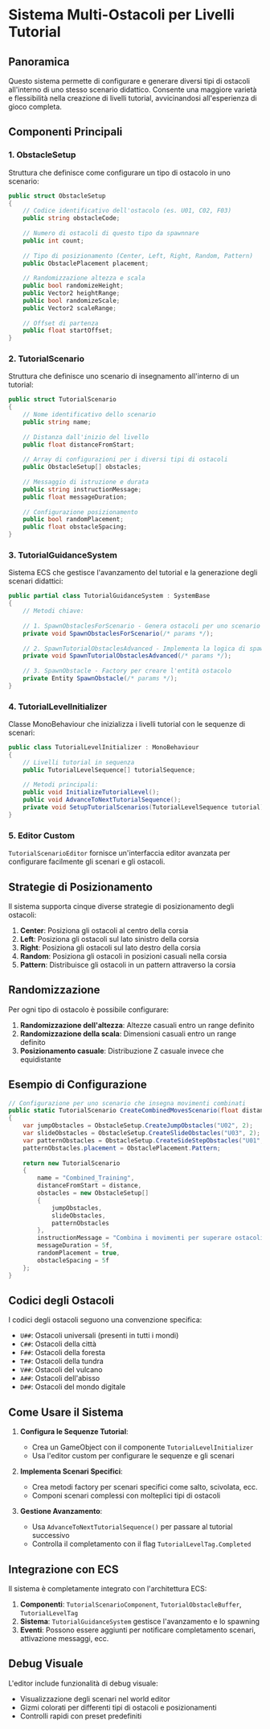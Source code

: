 # Sistema Multi-Ostacoli per Livelli Tutorial

## Panoramica

Questo sistema permette di configurare e generare diversi tipi di ostacoli all'interno di uno stesso scenario didattico. Consente una maggiore varietà e flessibilità nella creazione di livelli tutorial, avvicinandosi all'esperienza di gioco completa.

## Componenti Principali

### 1. ObstacleSetup

Struttura che definisce come configurare un tipo di ostacolo in uno scenario:

```csharp
public struct ObstacleSetup
{
    // Codice identificativo dell'ostacolo (es. U01, C02, F03)
    public string obstacleCode;
    
    // Numero di ostacoli di questo tipo da spawnnare
    public int count;
    
    // Tipo di posizionamento (Center, Left, Right, Random, Pattern)
    public ObstaclePlacement placement;
    
    // Randomizzazione altezza e scala
    public bool randomizeHeight;
    public Vector2 heightRange;
    public bool randomizeScale;
    public Vector2 scaleRange;
    
    // Offset di partenza
    public float startOffset;
}
```

### 2. TutorialScenario

Struttura che definisce uno scenario di insegnamento all'interno di un tutorial:

```csharp
public struct TutorialScenario
{
    // Nome identificativo dello scenario
    public string name;
    
    // Distanza dall'inizio del livello
    public float distanceFromStart;
    
    // Array di configurazioni per i diversi tipi di ostacoli
    public ObstacleSetup[] obstacles;
    
    // Messaggio di istruzione e durata
    public string instructionMessage;
    public float messageDuration;
    
    // Configurazione posizionamento
    public bool randomPlacement;
    public float obstacleSpacing;
}
```

### 3. TutorialGuidanceSystem

Sistema ECS che gestisce l'avanzamento del tutorial e la generazione degli scenari didattici:

```csharp
public partial class TutorialGuidanceSystem : SystemBase
{
    // Metodi chiave:
    
    // 1. SpawnObstaclesForScenario - Genera ostacoli per uno scenario
    private void SpawnObstaclesForScenario(/* params */);
    
    // 2. SpawnTutorialObstaclesAdvanced - Implementa la logica di spawning avanzata
    private void SpawnTutorialObstaclesAdvanced(/* params */);
    
    // 3. SpawnObstacle - Factory per creare l'entità ostacolo
    private Entity SpawnObstacle(/* params */);
}
```

### 4. TutorialLevelInitializer

Classe MonoBehaviour che inizializza i livelli tutorial con le sequenze di scenari:

```csharp
public class TutorialLevelInitializer : MonoBehaviour
{
    // Livelli tutorial in sequenza
    public TutorialLevelSequence[] tutorialSequence;
    
    // Metodi principali:
    public void InitializeTutorialLevel();
    public void AdvanceToNextTutorialSequence();
    private void SetupTutorialScenarios(TutorialLevelSequence tutorial);
}
```

### 5. Editor Custom

`TutorialScenarioEditor` fornisce un'interfaccia editor avanzata per configurare facilmente gli scenari e gli ostacoli.

## Strategie di Posizionamento

Il sistema supporta cinque diverse strategie di posizionamento degli ostacoli:

1. **Center**: Posiziona gli ostacoli al centro della corsia
2. **Left**: Posiziona gli ostacoli sul lato sinistro della corsia
3. **Right**: Posiziona gli ostacoli sul lato destro della corsia
4. **Random**: Posiziona gli ostacoli in posizioni casuali nella corsia
5. **Pattern**: Distribuisce gli ostacoli in un pattern attraverso la corsia

## Randomizzazione

Per ogni tipo di ostacolo è possibile configurare:

1. **Randomizzazione dell'altezza**: Altezze casuali entro un range definito
2. **Randomizzazione della scala**: Dimensioni casuali entro un range definito
3. **Posizionamento casuale**: Distribuzione Z casuale invece che equidistante

## Esempio di Configurazione

```csharp
// Configurazione per uno scenario che insegna movimenti combinati
public static TutorialScenario CreateCombinedMovesScenario(float distance)
{
    var jumpObstacles = ObstacleSetup.CreateJumpObstacles("U02", 2);
    var slideObstacles = ObstacleSetup.CreateSlideObstacles("U03", 2);
    var patternObstacles = ObstacleSetup.CreateSideStepObstacles("U01", 3);
    patternObstacles.placement = ObstaclePlacement.Pattern;
    
    return new TutorialScenario
    {
        name = "Combined_Training",
        distanceFromStart = distance,
        obstacles = new ObstacleSetup[] 
        {
            jumpObstacles,
            slideObstacles,
            patternObstacles
        },
        instructionMessage = "Combina i movimenti per superare ostacoli diversi!",
        messageDuration = 5f,
        randomPlacement = true,
        obstacleSpacing = 5f
    };
}
```

## Codici degli Ostacoli

I codici degli ostacoli seguono una convenzione specifica:

- `U##`: Ostacoli universali (presenti in tutti i mondi)
- `C##`: Ostacoli della città
- `F##`: Ostacoli della foresta
- `T##`: Ostacoli della tundra
- `V##`: Ostacoli del vulcano
- `A##`: Ostacoli dell'abisso
- `D##`: Ostacoli del mondo digitale

## Come Usare il Sistema

1. **Configura le Sequenze Tutorial**:
   - Crea un GameObject con il componente `TutorialLevelInitializer`
   - Usa l'editor custom per configurare le sequenze e gli scenari

2. **Implementa Scenari Specifici**:
   - Crea metodi factory per scenari specifici come salto, scivolata, ecc.
   - Componi scenari complessi con molteplici tipi di ostacoli

3. **Gestione Avanzamento**:
   - Usa `AdvanceToNextTutorialSequence()` per passare al tutorial successivo
   - Controlla il completamento con il flag `TutorialLevelTag.Completed`

## Integrazione con ECS

Il sistema è completamente integrato con l'architettura ECS:

1. **Componenti**: `TutorialScenarioComponent`, `TutorialObstacleBuffer`, `TutorialLevelTag`
2. **Sistema**: `TutorialGuidanceSystem` gestisce l'avanzamento e lo spawning
3. **Eventi**: Possono essere aggiunti per notificare completamento scenari, attivazione messaggi, ecc.

## Debug Visuale

L'editor include funzionalità di debug visuale:
- Visualizzazione degli scenari nel world editor
- Gizmi colorati per differenti tipi di ostacoli e posizionamenti
- Controlli rapidi con preset predefiniti